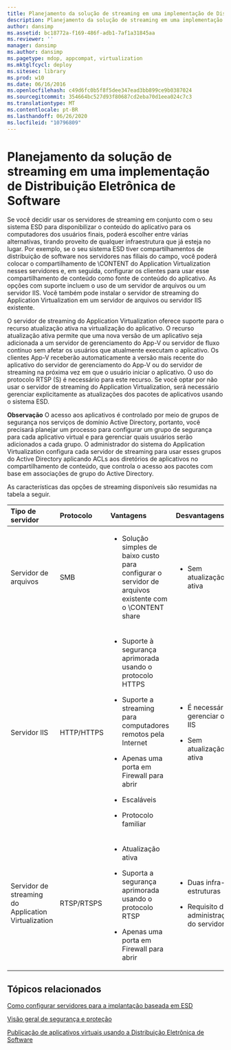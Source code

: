 ```yaml
---
title: Planejamento da solução de streaming em uma implementação de Distribuição Eletrônica de Software
description: Planejamento da solução de streaming em uma implementação de Distribuição Eletrônica de Software
author: dansimp
ms.assetid: bc18772a-f169-486f-adb1-7af1a31845aa
ms.reviewer: ''
manager: dansimp
ms.author: dansimp
ms.pagetype: mdop, appcompat, virtualization
ms.mktglfcycl: deploy
ms.sitesec: library
ms.prod: w10
ms.date: 06/16/2016
ms.openlocfilehash: c49d6fc0b5f8f5dee347ead3bb899ce9b0387024
ms.sourcegitcommit: 354664bc527d93f80687cd2eba70d1eea024c7c3
ms.translationtype: MT
ms.contentlocale: pt-BR
ms.lasthandoff: 06/26/2020
ms.locfileid: "10796809"
---
```

# Planejamento da solução de streaming em uma implementação de Distribuição Eletrônica de Software


Se você decidir usar os servidores de streaming em conjunto com o seu sistema ESD para disponibilizar o conteúdo do aplicativo para os computadores dos usuários finais, poderá escolher entre várias alternativas, tirando proveito de qualquer infraestrutura que já esteja no lugar. Por exemplo, se o seu sistema ESD tiver compartilhamentos de distribuição de software nos servidores nas filiais do campo, você poderá colocar o compartilhamento de \\CONTENT do Application Virtualization nesses servidores e, em seguida, configurar os clientes para usar esse compartilhamento de conteúdo como fonte de conteúdo do aplicativo. As opções com suporte incluem o uso de um servidor de arquivos ou um servidor IIS. Você também pode instalar o servidor de streaming do Application Virtualization em um servidor de arquivos ou servidor IIS existente.

O servidor de streaming do Application Virtualization oferece suporte para o recurso atualização ativa na virtualização do aplicativo. O recurso atualização ativa permite que uma nova versão de um aplicativo seja adicionada a um servidor de gerenciamento do App-V ou servidor de fluxo contínuo sem afetar os usuários que atualmente executam o aplicativo. Os clientes App-V receberão automaticamente a versão mais recente do aplicativo do servidor de gerenciamento do App-V ou do servidor de streaming na próxima vez em que o usuário iniciar o aplicativo. O uso do protocolo RTSP (S) é necessário para este recurso. Se você optar por não usar o servidor de streaming do Application Virtualization, será necessário gerenciar explicitamente as atualizações dos pacotes de aplicativos usando o sistema ESD.

**Observação**  O acesso aos aplicativos é controlado por meio de grupos de segurança nos serviços de domínio Active Directory, portanto, você precisará planejar um processo para configurar um grupo de segurança para cada aplicativo virtual e para gerenciar quais usuários serão adicionados a cada grupo. O administrador do sistema do Application Virtualization configura cada servidor de streaming para usar esses grupos do Active Directory aplicando ACLs aos diretórios de aplicativos no compartilhamento de conteúdo, que controla o acesso aos pacotes com base em associações de grupo do Active Directory.

 

As características das opções de streaming disponíveis são resumidas na tabela a seguir.

<table>
<colgroup>
<col width="20%" />
<col width="20%" />
<col width="20%" />
<col width="20%" />
<col width="20%" />
</colgroup>
<thead>
<tr class="header">
<th align="left">Tipo de servidor</th>
<th align="left">Protocolo</th>
<th align="left">Vantagens</th>
<th align="left">Desvantagens</th>
<th align="left">Links</th>
</tr>
</thead>
<tbody>
<tr class="odd">
<td align="left"><p>Servidor de arquivos</p></td>
<td align="left"><p>SMB</p></td>
<td align="left"><ul>
<li><p>Solução simples de baixo custo para configurar o servidor de arquivos existente com o \CONTENT share</p></li>
</ul></td>
<td align="left"><ul>
<li><p>Sem atualização ativa</p></li>
</ul></td>
<td align="left"><p><a href="how-to-configure-the-file-server.md" data-raw-source="[How to Configure the File Server](how-to-configure-the-file-server.md)">Como configurar o Servidor de Arquivos</a></p></td>
</tr>
<tr class="even">
<td align="left"><p>Servidor IIS</p></td>
<td align="left"><p>HTTP/HTTPS</p></td>
<td align="left"><ul>
<li><p>Suporte à segurança aprimorada usando o protocolo HTTPS</p></li>
<li><p>Suporte a streaming para computadores remotos pela Internet</p></li>
<li><p>Apenas uma porta em Firewall para abrir</p></li>
<li><p>Escaláveis</p></li>
<li><p>Protocolo familiar</p></li>
</ul></td>
<td align="left"><ul>
<li><p>É necessário gerenciar o IIS</p></li>
<li><p>Sem atualização ativa</p></li>
</ul></td>
<td align="left"><p><a href="how-to-configure-the-server-for-iis.md" data-raw-source="[How to Configure the Server for IIS](how-to-configure-the-server-for-iis.md)">Como configurar o servidor para o IIS</a></p></td>
</tr>
<tr class="odd">
<td align="left"><p>Servidor de streaming do Application Virtualization</p></td>
<td align="left"><p>RTSP/RTSPS</p></td>
<td align="left"><ul>
<li><p>Atualização ativa</p></li>
<li><p>Suporta a segurança aprimorada usando o protocolo RTSP</p></li>
<li><p>Apenas uma porta em Firewall para abrir</p></li>
</ul></td>
<td align="left"><ul>
<li><p>Duas infra-estruturas</p></li>
<li><p>Requisito de administração do servidor</p></li>
</ul></td>
<td align="left"><p><a href="how-to-configure-the-application-virtualization-management-servers.md" data-raw-source="[How to Configure the Application Virtualization Management Servers](how-to-configure-the-application-virtualization-management-servers.md)">Como configurar os Application Virtualization Management Servers</a></p></td>
</tr>
</tbody>
</table>

 

## Tópicos relacionados


[Como configurar servidores para a implantação baseada em ESD](how-to-configure-servers-for-esd-based-deployment.md)

[Visão geral de segurança e proteção](security-and-protection-overview.md)

[Publicação de aplicativos virtuais usando a Distribuição Eletrônica de Software](publishing-virtual-applications-using-electronic-software-distribution.md)

 

 





